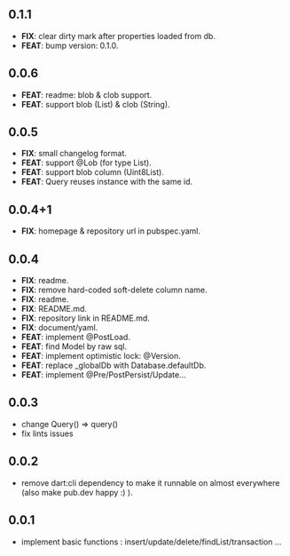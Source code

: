 ## 0.1.1

 - **FIX**: clear dirty mark after properties loaded from db.
 - **FEAT**: bump version: 0.1.0.

## 0.0.6

 - **FEAT**: readme: blob & clob support.
 - **FEAT**: support blob (List<int>) & clob (String).

## 0.0.5

 - **FIX**: small changelog format.
 - **FEAT**: support @Lob (for type List<int>).
 - **FEAT**: support blob column (Uint8List).
 - **FEAT**: Query reuses instance with the same id.

## 0.0.4+1

 - **FIX**: homepage & repository url in pubspec.yaml.

## 0.0.4

 - **FIX**: readme.
 - **FIX**: remove hard-coded soft-delete column name.
 - **FIX**: readme.
 - **FIX**: README.md.
 - **FIX**: repository link in README.md.
 - **FIX**: document/yaml.
 - **FEAT**: implement @PostLoad.
 - **FEAT**: find Model by raw sql.
 - **FEAT**: implement optimistic lock: @Version.
 - **FEAT**: replace _globalDb with Database.defaultDb.
 - **FEAT**: implement @Pre/PostPersist/Update...

## 0.0.3

  * change Query() => query()
  * fix lints issues
  
## 0.0.2

  * remove dart:cli dependency to make it runnable on almost everywhere (also make pub.dev happy :) ).

## 0.0.1

  * implement basic functions : insert/update/delete/findList/transaction ...